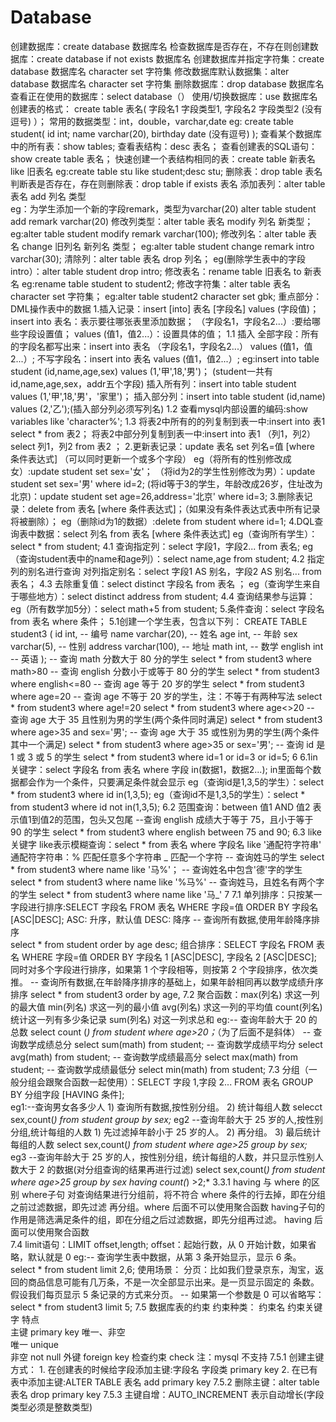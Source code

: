 # Database
创建数据库：create database 数据库名
检查数据库是否存在，不存在则创建数据库：create database if not exists 数据库名
创建数据库并指定字符集：create database 数据库名 character set 字符集
修改数据库默认数据集：alter database 数据库名 character set 字符集
删除数据库：drop database 数据库名
查看正在使用的数据库：select database（）
使用/切换数据库：use 数据库名
创建表的格式：
create table 表名(
  字段名1 字段类型1,
  字段名2 字段类型2    (没有逗号)
）；
常用的数据类型：int，double，varchar,date
eg:
create table student(
  id int;
  name varchar(20),
  birthday date   (没有逗号)
);
查看某个数据库中的所有表：show tables;
查看表结构：desc 表名；
查看创建表的SQL语句：show create table 表名；
快速创建一个表结构相同的表：create table 新表名 like 旧表名   eg:create table stu like student;desc stu;
删除表：drop table 表名
判断表是否存在，存在则删除表：drop table if exists 表名
添加表列：alter table 表名 add 列名 类型     
eg：为学生添加一个新的字段remark，类型为varchar(20)
  alter table student add remark varchar(20)
修改列类型：alter table 表名 modify 列名 新类型；       eg:alter table student modify remark varchar(100);
修改列名：alter table 表名 change 旧列名 新列名 类型；   eg:alter table student change remark intro varchar(30);
清除列：alter table 表名 drop 列名；     eg(删除学生表中的字段intro）：alter table student drop intro;
修改表名：rename table 旧表名 to 新表名      eg:rename table student to student2;
修改字符集：alter table 表名 character set 字符集；   eg:alter table student2 character set gbk;
重点部分：
DML操作表中的数据
1.插入记录：insert [into] 表名 [字段名] values (字段值)；
            insert into 表名：表示要往哪张表里添加数据；
            （字段名1，字段名2...）:要给哪些字段设置值；
            values (值1，值2...）：设置具体的值；
  1.1 插入    全部字段：所有的字段名都写出来：insert into 表名 （字段名1，字段名2...） values (值1，值2...）;
                     不写字段名：insert into 表名 values (值1，值2...）;
                     eg:insert into table student (id,name,age,sex) values (1,'甲',18,'男')；
                         (student一共有id,name,age,sex，addr五个字段)
                        插入所有列：insert into table student values (1,'甲',18,'男'，'家里')；
                        插入部分列：insert into table student (id,name) values (2,'乙');(插入部分列必须写列名)
  1.2 查看mysql内部设置的编码:show variables like 'character%';
  1.3 将表2中所有的的列复制到表一中:insert into  表1 select * from 表2；
      将表2中部分列复制到表一中:insert into 表1 （列1，列2） select 列1，列2 from 表2 ；
2.更新表记录：update 表名 set 列名=值 [where 条件表达式]        （可以同时更新一个或多个字段）
            eg（将所有的性别修改成女）:update student set sex='女'；
               （将id为2的学生性别修改为男）：update student set sex='男' where id=2;
               (将id等于3的学生，年龄改成26岁，住址改为北京)：update student set age=26,address='北京' where id=3;
3.删除表记录：delete from 表名 [where 条件表达式]；（如果没有条件表达式表中所有记录将被删除）；
            eg（删除id为1的数据）:delete from student where id=1;
4.DQL查询表中数据：select 列名 from 表名 [where 条件表达式]
                eg（查询所有学生）：select * from student;
  4.1 查询指定列：select 字段1，字段2... from 表名;
              eg（查询student表中的name和age列）：select name,age from student;
  4.2 指定列的别名进行查询
        对列指定别名：select 字段1 AS 别名，字段2 AS 别名... from 表名；
  4.3 去除重复值：select distinct 字段名 from 表名 ；   eg（查询学生来自于哪些地方）：select distinct address from student;
  4.4 查询结果参与运算：eg（所有数学加5分）：select math+5 from student;
5.条件查询：select 字段名 from 表名 where 条件；
   5.1创建一个学生表，包含以下列：
       CREATE TABLE student3 (
           id int, -- 编号
           name varchar(20), -- 姓名
           age int, -- 年龄
           sex varchar(5), -- 性别
           address varchar(100), -- 地址
           math int, -- 数学
           english int -- 英语
    );
    -- 查询 math 分数大于 80 分的学生
      select * from student3 where math>80
    -- 查询 english 分数小于或等于 80 分的学生
      select * from student3 where english<=80
    -- 查询 age 等于 20 岁的学生
      select * from student3 where age=20
    -- 查询 age 不等于 20 岁的学生，注：不等于有两种写法
      select * from student3 where age!=20
      select * from student3 where age<>20
    -- 查询 age 大于 35 且性别为男的学生(两个条件同时满足)
      select * from student3 where age>35 and sex='男';
    -- 查询 age 大于 35 或性别为男的学生(两个条件其中一个满足)
      select * from student3 where age>35 or sex='男';
    -- 查询 id 是 1 或 3 或 5 的学生
      select * from student3 where id=1 or id=3 or id=5;
 6  6.1in关键字：select 字段名 from 表名 where 字段 in(数据1，数据2...);
              in里面每个数据都会作为一个条件，只要满足条件就会显示
             eg（查询id是1,3,5的学生）：select * from student3 where id in(1,3,5);
             eg（查询id不是1,3,5的学生）：select * from student3 where id not in(1,3,5);
    6.2 范围查询：between 值1 AND 值2
         表示值1到值2的范围，包头又包尾
         --查询 english 成绩大于等于 75，且小于等于 90 的学生
            select * from student3 where english between 75 and 90;
    6.3 like关键字
        like表示模糊查询：select * from 表名 where 字段名 like '通配符字符串'
        通配符字符串：%  匹配任意多个字符串
                    _  匹配一个字符
        -- 查询姓马的学生
          select * from student3 where name like '马%'；
        -- 查询姓名中包含'德'字的学生
          select * from student3 where name like '%马%'
        -- 查询姓马，且姓名有两个字的学生
          select * from student3 where name like '马_'
 7 7.1 单列排序：只按某一字段进行排序:SELECT 字段名 FROM 表名 WHERE 字段=值 ORDER BY 字段名 [ASC|DESC];
            ASC: 升序，默认值      DESC: 降序
            -- 查询所有数据,使用年龄降序排序            
                select * from student order by age desc;
       组合排序：SELECT 字段名 FROM 表名 WHERE 字段=值 ORDER BY 字段名 1 [ASC|DESC], 字段名 2 [ASC|DESC];
            同时对多个字段进行排序，如果第 1 个字段相等，则按第 2 个字段排序，依次类推。
              -- 查询所有数据,在年龄降序排序的基础上，如果年龄相同再以数学成绩升序排序
                select * from student3 order by age,
   7.2 聚合函数：max(列名) 求这一列的最大值
                min(列名) 求这一列的最小值
                avg(列名) 求这一列的平均值
                count(列名) 统计这一列有多少条记录
                sum(列名) 对这一列求总和
         eg:-- 查询年龄大于 20 的总数
              select count (*) from student where age>20；*（为了后面不是斜体）
            -- 查询数学成绩总分
              select sum(math) from student;
            -- 查询数学成绩平均分
              select avg(math) from student;
            -- 查询数学成绩最高分
              select max(math) from student;
            -- 查询数学成绩最低分
              select min(math) from student;
   7.3 分组（一般分组会跟聚合函数一起使用）：SELECT 字段 1,字段 2... FROM 表名 GROUP BY 分组字段 [HAVING 条件];        
         eg1:--查询男女各多少人
              1) 查询所有数据,按性别分组。
              2) 统计每组人数 
                  selecct sex,count(*) from student group by sex;*
         eg2 --查询年龄大于 25 岁的人,按性别分组,统计每组的人数
                1) 先过滤掉年龄小于 25 岁的人。
                2) 再分组。
                3) 最后统计每组的人数
                  select sex,count(*) from student where age>25 group by sex;*
         eg3 --查询年龄大于 25 岁的人，按性别分组，统计每组的人数，并只显示性别人数大于 2 的数据(对分组查询的结果再进行过滤)
                select sex,count(*) from student where age>25 group by sex having count(*) >2;*
        3.3.1 having 与 where 的区别
                where子句 对查询结果进行分组前，将不符合 where 条件的行去掉，即在分组之前过滤数据，即先过滤
                          再分组。where 后面不可以使用聚合函数
                having子句的作用是筛选满足条件的组，即在分组之后过滤数据，即先分组再过滤。
                          having 后面可以使用聚合函数        
    7.4 limit语句：LIMIT offset,length; 
                  offset：起始行数，从 0 开始计数，如果省略，默认就是 0 
                  eg:-- 查询学生表中数据，从第 3 条开始显示，显示 6 条。
                          select * from student limit 2,6;
                  使用场景：
                        分页：比如我们登录京东，淘宝，返回的商品信息可能有几万条，不是一次全部显示出来。是一页显示固定的
                              条数。 假设我们每页显示 5 条记录的方式来分页。
                                -- 如果第一个参数是 0 可以省略写：
                                      select * from student3 limit 5;
   7.5 数据库表的约束
         约束种类：
          约束名    约束关键字                      特点         
          主键      primary key                   唯一、非空                                                     
          唯一      unique      
          非空      not null
          外键      foreign key
          检查约束   check 注：mysql 不支持
      7.5.1 创建主键方式：
            1. 在创建表的时候给字段添加主键:字段名 字段类 primary key
            2. 在已有表中添加主键:ALTER TABLE 表名 add primary key
      7.5.2 删除主键：alter table 表名 drop primary key
      7.5.3 主键自增：AUTO_INCREMENT 表示自动增长(字段类型必须是整数类型)
   
                     
                     
                     
                     
                     
                     
                     
                     
                     
                     
                     
                     
                     
                     
                     
                     
                     
                     
                     
                     
                     
                  

